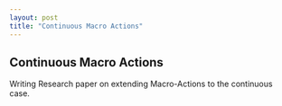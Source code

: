 ```yaml
---
layout: post
title: "Continuous Macro Actions"
---
```


## Continuous Macro Actions 
Writing Research paper on extending Macro-Actions to the continuous case. 

